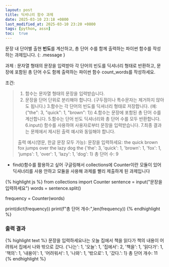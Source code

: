 ```yaml
---
layout: post
title: 딕셔니리 함수 과제
date: 2025-03-10 23:18 +0800
last_modified_at: 2025-03-10 23:20 +0800
tags: [python, assn]
toc:  true
---
```

문장 내 단어별 출현 **빈도**를 계산하고, 총 단어 수를 함께 출력하는 파이썬 함수를 작성하는 과제입니다.
{: .message }

과제 : 
문자열 형태의 문장을 입력받아 각 단어의 빈도를 딕셔너리 형태로 반환하고, 문장에 포함된 총 단어 수도 함께 출력하는 파이썬 함수 count_words를 작성하세요.

조건:
> 1. 함수는 문자열 형태의 문장을 입력받습니다.
> 2. 문장을 단어 단위로 분리해야 합니다. (구두점이나 특수문자는 제거하지 않아도 됩니다.)
> 3.함수는 각 단어의 빈도를 딕셔너리 형태로 저장합니다. (예: {"the": 3, "quick": 1, "brown": 1})
> 4.함수는 문장에 포함된 총 단어 수를 계산합니다.
> 5.함수는 단어 빈도 딕셔너리와 총 단어 수를 모두 반환합니다.
> 6.input() 함수를 사용하여 사용자로부터 문장을 입력받습니다.
> 7.최종 결과는 문제에서 제시된 출력 예시와 동일해야 합니다.
> 
> 출력 예시(영문, 한글 문장 모두 가능):
> 문장을 입력하세요: the quick brown fox jumps over the lazy dog the 
> {'the': 3, 'quick': 1, 'brown': 1, 'fox': 1, 'jumps': 1, 'over': 1, 'lazy': 1, 'dog': 1} 
> 총 단어 수: 9

 - find()함수를 활용하고 싶어 구글링해서 collections에 Counter이란 모듈이 있어 딕셔너리를 사용 안하고 모듈을 사용해 과제를 빨리 제출하게 된 과제입니다

{% highlight js %}
from collections import Counter
sentence = input("문장을 입력하세요")
words = sentence.split()

frequency = Counter(words)

print(dict(frequency))
print(f"총 단어 개수:",len(frequency))
{% endhighlight %}

### 출력 결과
{% highlight text %}
문장을 입력하세요나는 오늘 집에서 책을 읽다가 책의 내용이 어려워서 집에서 나와 밖으로 갔다.
{'나는': 1, '오늘': 1, '집에서': 2, '책을': 1, '읽다가': 1, '책의': 1, '내용이': 1, '어려워서': 1, '나와': 1, '밖으로': 1, '갔다.': 1}
총 단어 개수: 11
{% endhighlight %}

